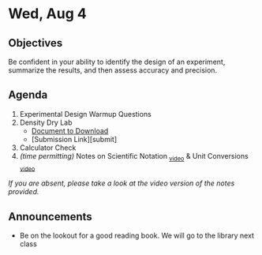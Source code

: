 Wed, Aug 4
=====================

Objectives
------------
Be confident in your ability to identify the design of an experiment, summarize the results, and then assess accuracy and precision.

Agenda  
---------  

1. Experimental Design Warmup Questions
2. Density Dry Lab
	- [Document to Download][docx]
	- [Submission Link][submit]
3. Calculator Check
4. *(time permitting)* Notes on Scientific Notation <sub>[video](https://youtu.be/whDUeprgqLs)</sub> & Unit Conversions <sub>[video](https://youtu.be/MMhN9PMQvLw)</sub>

*If you are absent, please take a look at the video version of the notes provided.*


Announcements
-------------  
- Be on the lookout for a good reading book.  We will go to the library next class

[docx]:
[submit]: 


<!--stackedit_data:
eyJoaXN0b3J5IjpbOTA4OTAxMDU4LDkxMzk4Nzk2NiwxNTI5OT
Q2MDU4LDE2OTIyNDg3NTEsNDM1MjYyNTAyLDI2NjQwODgyMiwx
Nzk1MDk0ODg3LC0xODE4NjYyMjcxLC0xMDY1MzMzNTIwLC03Mj
AyMDEwNDQsODg0NzMyNDAsMzUyMzAyMDk0LDQzNTUyMTE0Niwx
NDMzMDY3MDY5LC0xNDUxNDE2MjEwLC02MjczODg5ODEsLTE1MD
k5MjgxNTYsNjEwOTk0ODcsMTU0ODQ0Njg0NywxOTY5MjU4MTBd
fQ==
-->